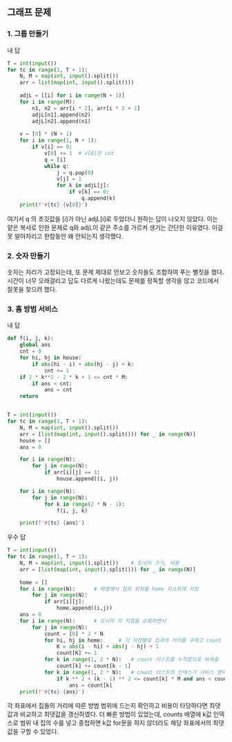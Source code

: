 ## 그래프 문제

### 1. 그룹 만들기

내 답

```python
T = int(input())
for tc in range(1, T + 1):
    N, M = map(int, input().split())
    arr = list(map(int, input().split()))
 
    adjL = [[i] for i in range(N + 1)]
    for i in range(M):
        n1, n2 = arr[i * 2], arr[i * 2 + 1]
        adjL[n1].append(n2)
        adjL[n2].append(n1)
 
    v = [0] * (N + 1)
    for i in range(1, N + 1):
        if v[i] == 0:
            v[0] += 1  # v[0]은 cnt
            q = [i]
            while q:
                j = q.pop(0)
                v[j] = 1
                for k in adjL[j]:
                    if v[k] == 0:
                        q.append(k)
    print(f'#{tc} {v[0]}')
```

여기서 q 의 초깃값을 [i]가 아닌 adjL[i]로 두었더니 원하는 답이 나오지 않았다. 이는 얕은 복사로 인한 문제로 q와 adjL이 같은 주소를 가르켜 생기는 간단한 이유였다. 이걸 못 알아차리고 한참동안 왜 안되는지 생각했다.



### 2. 숫자 만들기

숫자는 자리가 고정되는데, 또 문제 제대로 안보고 숫자들도 조합하여 푸는 뻘짓을 했다. 시간이 너무 오래걸리고 답도 다르게 나왔는데도 문제를 정독할 생각을 않고 코드에서 잘못을 찾으려 했다.



### 3. 홈 방범 서비스

내 답

```python
def f(i, j, k):
    global ans
    cnt = 0
    for hi, hj in house:
        if abs(hi - i) + abs(hj - j) < k:
            cnt += 1
    if 2 * k**2 - 2 * k + 1 <= cnt * M:
        if ans < cnt:
            ans = cnt
    return


T = int(input())
for tc in range(1, T + 1):
    N, M = map(int, input().split())
    arr = [list(map(int, input().split())) for _ in range(N)]
    house = []
    ans = 0

    for i in range(N):
        for j in range(N):
            if arr[i][j] == 1:
                house.append((i, j))

    for i in range(N):
        for j in range(N):
            for k in range(2 * N - 1):
                f(i, j, k)

    print(f'#{tc} {ans}')
```

우수 답

```python
T = int(input())
for tc in range(1, T + 1):
    N, M = map(int, input().split())    # 도시의 크기, 비용
    arr = [list(map(int, input().split())) for _ in range(N)]
 
    home = []
    for i in range(N):      # 배열에서 집의 위치를 home 리스트에 저장
        for j in range(N):
            if arr[i][j]:
                home.append((i,j))
    ans = 0
    for i in range(N):      # 도시의 각 지점을 순회하면서 
        for j in range(N):
            count = [0] * 2 * N
            for hi, hj in home:     # 각 지점별로 집과의 거리를 구하고 count 리스트에 같은 거리의 집 수를 저장
                K = abs(i - hi) + abs(j - hj) + 1
                count[K] += 1
            for k in range(1, 2 * N):   # count 리스트를 누적합으로 바꿔줌
                count[k] += count[k - 1]
            for k in range(1, 2 * N):   # count 리스트의 인덱스가 서비스 영역 K이고, 값이 서비스 영역에 있는 집의 수
                if k ** 2 + (k - 1) ** 2 <= count[k] * M and ans < count[k]:
                    ans = count[k]
    print(f'#{tc} {ans}')
```

각 좌표에서 집들의 거리에 따른 방범 범위에 드는지 확인하고 비용이 타당하다면 최댓값과 비교하고 최댓값을 갱신하였다. 더 빠른 방법이 있었는데, counts 배열에 k값 인덱스로 범위 내 집의 수를 넣고 중첩하면 k값 for문을 하지 않더라도 해당 좌표에서의 최댓값을 구할 수 있었다.